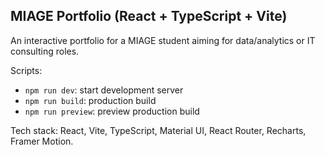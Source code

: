 ## MIAGE Portfolio (React + TypeScript + Vite)

An interactive portfolio for a MIAGE student aiming for data/analytics or IT consulting roles.

Scripts:

- `npm run dev`: start development server
- `npm run build`: production build
- `npm run preview`: preview production build

Tech stack: React, Vite, TypeScript, Material UI, React Router, Recharts, Framer Motion.
